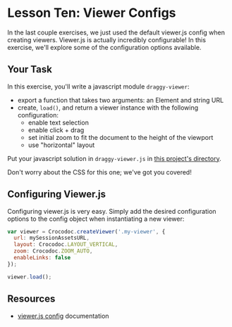 # Lesson Ten: Viewer Configs

In the last couple exercises, we just used the default viewer.js config when creating viewers. Viewer.js is actually incredibly configurable! In this exercise, we'll explore some of the configuration options available.

## Your Task

In this exercise, you'll write a javascript module `draggy-viewer`:
- export a function that takes two arguments: an Element and string URL
- create, `load()`,  and return a viewer instance with the following configuration:
  + enable text selection
  + enable click + drag
  + set initial zoom to fit the document to the height of the viewport
  + use "horizontal" layout

Put your javascript solution in `draggy-viewer.js` in [this project's directory](/open/10-viewer-configs).

Don't worry about the CSS for this one; we've got you covered!

## Configuring Viewer.js

Configuring viewer.js is very easy. Simply add the desired configuration options to the config object when instantiating a new viewer:
```js
var viewer = Crocodoc.createViewer('.my-viewer', {
  url: mySessionAssetsURL,
  layout: Crocodoc.LAYOUT_VERTICAL,
  zoom: Crocodoc.ZOOM_AUTO,
  enableLinks: false
});

viewer.load();
```


## Resources

* [viewer.js config](https://github.com/box/viewer.js/blob/master/README.md#viewer-config) documentation
